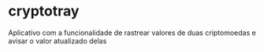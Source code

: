 # cryptotray
Aplicativo com a funcionalidade de rastrear valores de duas criptomoedas e avisar o valor atualizado delas
